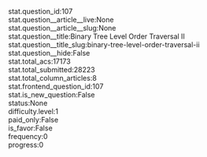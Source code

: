 stat.question_id:107  
stat.question__article__live:None  
stat.question__article__slug:None  
stat.question__title:Binary Tree Level Order Traversal II  
stat.question__title_slug:binary-tree-level-order-traversal-ii  
stat.question__hide:False  
stat.total_acs:17173  
stat.total_submitted:28223  
stat.total_column_articles:8  
stat.frontend_question_id:107  
stat.is_new_question:False  
status:None  
difficulty.level:1  
paid_only:False  
is_favor:False  
frequency:0  
progress:0  
